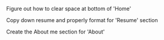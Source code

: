 Figure out how to clear space at bottom of 'Home'

Copy down resume and properly format for 'Resume' section

Create the About me section for 'About'
